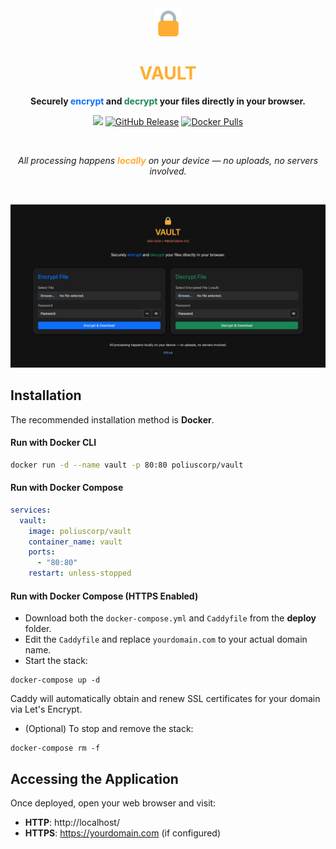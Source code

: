 <div align="center">
<img src="src/images/icon.png" alt="VAULT Logo" width="45">
<h1 align="center" style="color: #ffad32">VAULT</h1>

**Securely <span style="color: #0d6dfd">encrypt</span> and <span style="color: #198754">decrypt</span> your files directly in your browser.**

<p align="center">
<a href="https://github.com/polius/vault/actions/workflows/release.yml"><img src="https://github.com/polius/vault/actions/workflows/release.yml/badge.svg"></a>&nbsp;<a href="https://github.com/polius/vault/releases"><img alt="GitHub Release" src="https://img.shields.io/github/v/release/polius/vault"></a>&nbsp;<a href="https://hub.docker.com/r/poliuscorp/vault"><img alt="Docker Pulls" src="https://img.shields.io/docker/pulls/poliuscorp/vault"></a>
</p>

<br>

*All processing happens **<span style="color: #ffad32">locally</span>** on your device — no uploads, no servers involved.*

<br>

![VAULT](src/images//screenshot.png)
</div>

## Installation

The recommended installation method is **Docker**.  

#### Run with Docker CLI

```bash
docker run -d --name vault -p 80:80 poliuscorp/vault
```

#### Run with Docker Compose

```yaml
services:
  vault:
    image: poliuscorp/vault
    container_name: vault
    ports:
      - "80:80"
    restart: unless-stopped
```

#### Run with Docker Compose (HTTPS Enabled)

- Download both the `docker-compose.yml` and `Caddyfile` from the **deploy** folder.
- Edit the `Caddyfile` and replace `yourdomain.com` to your actual domain name.
- Start the stack:

```
docker-compose up -d
```

Caddy will automatically obtain and renew SSL certificates for your domain via Let's Encrypt.

- (Optional) To stop and remove the stack:

```
docker-compose rm -f
```

## Accessing the Application

Once deployed, open your web browser and visit:

- **HTTP**: http://localhost/
- **HTTPS**: https://yourdomain.com (if configured)

